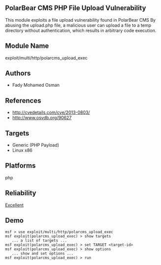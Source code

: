 ## PolarBear CMS PHP File Upload Vulnerability

This module exploits a file upload vulnerability found in 
PolarBear CMS By abusing the upload.php file, a malicious 
user can upload a file to a temp directory without 
authentication, which results in arbitrary code execution.


## Module Name
exploit/multi/http/polarcms_upload_exec

## Authors
* Fady Mohamed Osman


## References
* http://cvedetails.com/cve/2013-0803/
* http://www.osvdb.org/90627



## Targets
* Generic (PHP Payload)
* Linux x86


## Platforms
php

## Reliability
[Excellent](https://github.com/rapid7/metasploit-framework/wiki/Exploit-Ranking)

## Demo

```
msf > use exploit/multi/http/polarcms_upload_exec
msf exploit(polarcms_upload_exec) > show targets
   ... a list of targets ...
msf exploit(polarcms_upload_exec) > set TARGET <target-id>
msf exploit(polarcms_upload_exec) > show options
   ... show and set options ...
msf exploit(polarcms_upload_exec) > run
```
    
    